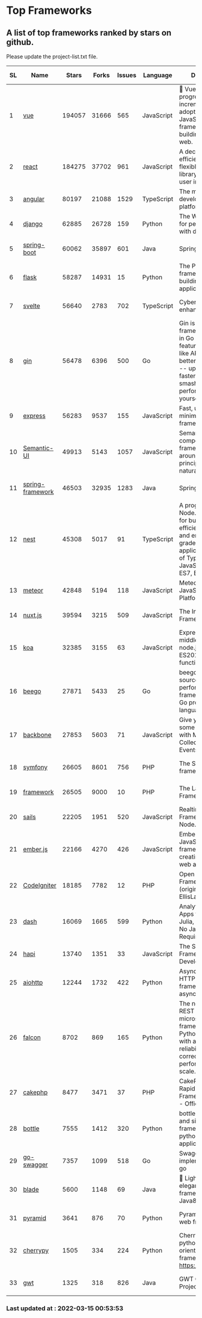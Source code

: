 # Top Frameworks
## A list of top frameworks ranked by stars on github.  
Please update the project-list.txt file.

| SL| Name  | Stars| Forks| Issues | Language | Description | Last Commit |
| --| ------| -----| ---- | ------ | -------- | ----------- | ----------- |
| 1 | [vue](https://github.com/vuejs/vue) | 194057 | 31666 | 565 | JavaScript | 🖖 Vue.js is a progressive, incrementally-adoptable JavaScript framework for building UI on the web. | 2022-02-22 18:38:12 |
| 2 | [react](https://github.com/facebook/react) | 184275 | 37702 | 961 | JavaScript | A declarative, efficient, and flexible JavaScript library for building user interfaces. | 2022-03-14 17:59:21 |
| 3 | [angular](https://github.com/angular/angular) | 80197 | 21088 | 1529 | TypeScript | The modern web developer’s platform | 2022-03-14 20:10:19 |
| 4 | [django](https://github.com/django/django) | 62885 | 26728 | 159 | Python | The Web framework for perfectionists with deadlines. | 2022-03-14 11:52:26 |
| 5 | [spring-boot](https://github.com/spring-projects/spring-boot) | 60062 | 35897 | 601 | Java | Spring Boot | 2022-03-14 10:11:32 |
| 6 | [flask](https://github.com/pallets/flask) | 58287 | 14931 | 15 | Python | The Python micro framework for building web applications. | 2022-03-08 14:50:25 |
| 7 | [svelte](https://github.com/sveltejs/svelte) | 56640 | 2783 | 702 | TypeScript | Cybernetically enhanced web apps | 2022-03-06 15:46:48 |
| 8 | [gin](https://github.com/gin-gonic/gin) | 56478 | 6396 | 500 | Go | Gin is a HTTP web framework written in Go (Golang). It features a Martini-like API with much better performance -- up to 40 times faster. If you need smashing performance, get yourself some Gin. | 2022-03-12 12:42:58 |
| 9 | [express](https://github.com/expressjs/express) | 56283 | 9537 | 155 | JavaScript | Fast, unopinionated, minimalist web framework for node. | 2022-03-01 05:27:48 |
| 10 | [Semantic-UI](https://github.com/Semantic-Org/Semantic-UI) | 49913 | 5143 | 1057 | JavaScript | Semantic is a UI component framework based around useful principles from natural language. | 2018-10-21 20:59:02 |
| 11 | [spring-framework](https://github.com/spring-projects/spring-framework) | 46503 | 32935 | 1283 | Java | Spring Framework | 2022-03-14 19:27:05 |
| 12 | [nest](https://github.com/nestjs/nest) | 45308 | 5017 | 91 | TypeScript | A progressive Node.js framework for building efficient, scalable, and enterprise-grade server-side applications on top of TypeScript & JavaScript (ES6, ES7, ES8) 🚀 | 2022-03-14 14:21:12 |
| 13 | [meteor](https://github.com/meteor/meteor) | 42848 | 5194 | 118 | JavaScript | Meteor, the JavaScript App Platform | 2022-03-07 12:36:21 |
| 14 | [nuxt.js](https://github.com/nuxt/nuxt.js) | 39594 | 3215 | 509 | JavaScript | The Intuitive Vue(2) Framework | 2021-12-17 13:20:07 |
| 15 | [koa](https://github.com/koajs/koa) | 32385 | 3155 | 63 | JavaScript | Expressive middleware for node.js using ES2017 async functions | 2022-03-01 16:12:01 |
| 16 | [beego](https://github.com/beego/beego) | 27871 | 5433 | 25 | Go | beego is an open-source, high-performance web framework for the Go programming language. | 2022-03-05 10:05:33 |
| 17 | [backbone](https://github.com/jashkenas/backbone) | 27853 | 5603 | 71 | JavaScript | Give your JS App some Backbone with Models, Views, Collections, and Events | 2022-02-26 00:31:21 |
| 18 | [symfony](https://github.com/symfony/symfony) | 26605 | 8601 | 756 | PHP | The Symfony PHP framework | 2022-03-13 20:11:47 |
| 19 | [framework](https://github.com/laravel/framework) | 26505 | 9000 | 10 | PHP | The Laravel Framework. | 2022-03-14 19:53:05 |
| 20 | [sails](https://github.com/balderdashy/sails) | 22205 | 1951 | 520 | JavaScript | Realtime MVC Framework for Node.js | 2022-01-14 23:55:08 |
| 21 | [ember.js](https://github.com/emberjs/ember.js) | 22166 | 4270 | 426 | JavaScript | Ember.js - A JavaScript framework for creating ambitious web applications | 2022-03-14 19:52:16 |
| 22 | [CodeIgniter](https://github.com/bcit-ci/CodeIgniter) | 18185 | 7782 | 12 | PHP | Open Source PHP Framework (originally from EllisLab) | 2022-03-03 13:29:55 |
| 23 | [dash](https://github.com/plotly/dash) | 16069 | 1665 | 599 | Python | Analytical Web Apps for Python, R, Julia, and Jupyter. No JavaScript Required. | 2022-03-14 00:06:23 |
| 24 | [hapi](https://github.com/hapijs/hapi) | 13740 | 1351 | 33 | JavaScript | The Simple, Secure Framework Developers Trust | 2022-03-02 14:32:29 |
| 25 | [aiohttp](https://github.com/aio-libs/aiohttp) | 12244 | 1732 | 422 | Python | Asynchronous HTTP client/server framework for asyncio and Python | 2022-03-12 14:41:56 |
| 26 | [falcon](https://github.com/falconry/falcon) | 8702 | 869 | 165 | Python | The no-nonsense REST API and microservices framework for Python developers, with a focus on reliability, correctness, and performance at scale. | 2022-03-14 23:13:12 |
| 27 | [cakephp](https://github.com/cakephp/cakephp) | 8477 | 3471 | 37 | PHP | CakePHP: The Rapid Development Framework for PHP - Official Repository | 2022-03-13 14:05:51 |
| 28 | [bottle](https://github.com/bottlepy/bottle) | 7555 | 1412 | 320 | Python | bottle.py is a fast and simple micro-framework for python web-applications. | 2022-03-01 21:05:57 |
| 29 | [go-swagger](https://github.com/go-swagger/go-swagger) | 7357 | 1099 | 518 | Go | Swagger 2.0 implementation for go | 2022-03-09 23:26:48 |
| 30 | [blade](https://github.com/lets-blade/blade) | 5600 | 1148 | 69 | Java | :rocket: Lightning fast and elegant mvc framework for Java8 | 2020-03-22 13:39:23 |
| 31 | [pyramid](https://github.com/Pylons/pyramid) | 3641 | 876 | 70 | Python | Pyramid - A Python web framework | 2022-03-13 22:49:13 |
| 32 | [cherrypy](https://github.com/cherrypy/cherrypy) | 1505 | 334 | 224 | Python | CherryPy is a pythonic, object-oriented HTTP framework.      https://cherrypy.dev | 2022-03-13 22:31:07 |
| 33 | [gwt](https://github.com/gwtproject/gwt) | 1325 | 318 | 826 | Java | GWT Open Source Project | 2022-02-10 23:35:12 |

### Last updated at : 2022-03-15 00:53:53
